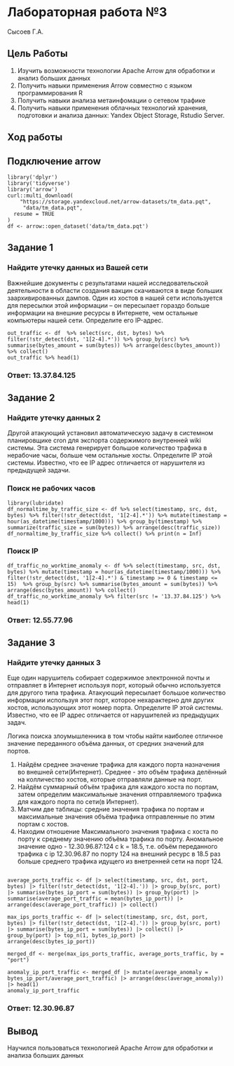 Лабораторная работа №3
======================
Сысоев Г.А.

## Цель Работы

1.  Изучить возможности технологии Apache Arrow для обработки и анализ больших данных
2.  Получить навыки применения Arrow совместно с языком программирования R
3.  Получить навыки анализа метаинфомации о сетевом трафике
4.  Получить навыки применения облачных технологий хранения, подготовки и анализа данных: Yandex Object Storage, Rstudio Server.

## Ход работы

## Подключение arrow

```{r}
library('dplyr')
library('tidyverse')
library('arrow')
curl::multi_download(
    "https://storage.yandexcloud.net/arrow-datasets/tm_data.pqt",
     "data/tm_data.pqt",
  resume = TRUE
)
df <- arrow::open_dataset('data/tm_data.pqt')
```

## Задание 1

### Найдите утечку данных из Вашей сети

Важнейшие документы с результатами нашей исследовательской деятельности в
области создания вакцин скачиваются в виде больших заархивированных дампов.
Один из хостов в нашей сети используется для пересылки этой информации – он
пересылает гораздо больше информации на внешние ресурсы в Интернете, чем
остальные компьютеры нашей сети. Определите его IP-адрес.

```{r}
out_traffic <- df  %>% select(src, dst, bytes) %>% filter(!str_detect(dst, '1[2-4].*')) %>% group_by(src) %>% summarise(bytes_amount = sum(bytes)) %>% arrange(desc(bytes_amount)) %>% collect()
out_traffic %>% head(1)
```
### Ответ: 13.37.84.125

## Задание 2

### Найдите утечку данных 2

Другой атакующий установил автоматическую задачу в системном планировщике
cron для экспорта содержимого внутренней wiki системы. Эта система генерирует
большое количество трафика в нерабочие часы, больше чем остальные хосты.
Определите IP этой системы. Известно, что ее IP адрес отличается от нарушителя из
предыдущей задачи.

### Поиск не рабочих часов

```{r}
library(lubridate)
df_normaltime_by_traffic_size <- df %>% select(timestamp, src, dst, bytes) %>% filter(!str_detect(dst, '1[2-4].*')) %>% mutate(timestamp = hour(as_datetime(timestamp/1000))) %>% group_by(timestamp) %>% summarize(traffic_size = sum(bytes)) %>% arrange(desc(traffic_size))
df_normaltime_by_traffic_size %>% collect() %>% print(n = Inf)
```
### Поиск IP

```{R}
df_traffic_no_worktime_anomaly <- df %>% select(timestamp, src, dst, bytes) %>% mutate(timestamp = hour(as_datetime(timestamp/1000))) %>% filter(!str_detect(dst, '1[2-4].*') & timestamp >= 0 & timestamp <= 15)  %>% group_by(src) %>% summarise(bytes_amount = sum(bytes)) %>% arrange(desc(bytes_amount)) %>% collect()
df_traffic_no_worktime_anomaly %>% filter(src != '13.37.84.125') %>% head(1)
```

### Ответ: 12.55.77.96

## Задание 3

### Найдите утечку данных 3
Еще один нарушитель собирает содержимое электронной почты и отправляет в
Интернет используя порт, который обычно используется для другого типа трафика.
Атакующий пересылает большое количество информации используя этот порт,
которое нехарактерно для других хостов, использующих этот номер порта.
Определите IP этой системы. Известно, что ее IP адрес отличается от нарушителей
из предыдущих задач.

Логика поиска злоумышленника в том чтобы найти наиболее отличное значение переданного объёма данных, от средних значений для портов. 
1) Найдём среднее значение трафика для каждого порта назначения во внешней сети(Интернет). Среднее - это объём трафика делённый на колличество хостов, которые отправляли данные на порт. 
2) Найдём суммарный объём трафика для каждого хоста по портам, затем определим максимальные значения отправляемого трафика для каждого порта по сети(в Интернет).
3) Матчим две таблицы: средние значения трафика по портам и максимальные значения объёма трафика отправленные по этим портам с хостов.
4) Находим отношение Максимального значения трафика с хоста по порту к среднему значению объёма трафика по порту. Аномальное значение одно - 12.30.96.87:124 c k = 18.5, т.е. объём переданного трафика с ip 12.30.96.87 по порту 124 на внешний ресурс в 18.5 раз больше среднего трафика идущего из внетренней сети на порт 124.
```{r}

average_ports_traffic <- df |> select(timestamp, src, dst, port, bytes) |> filter(!str_detect(dst, '1[2-4].')) |> group_by(src, port) |> summarise(bytes_ip_port = sum(bytes)) |> group_by(port) |> summarise(average_port_traffic = mean(bytes_ip_port)) |> arrange(desc(average_port_traffic)) |> collect()

max_ips_ports_traffic <- df |> select(timestamp, src, dst, port, bytes) |> filter(!str_detect(dst, '1[2-4].')) |> group_by(src, port) |> summarise(bytes_ip_port = sum(bytes)) |> collect() |> group_by(port) |> top_n(1, bytes_ip_port) |> arrange(desc(bytes_ip_port))

merged_df <- merge(max_ips_ports_traffic, average_ports_traffic, by = "port")

anomaly_ip_port_traffic <- merged_df |> mutate(average_anomaly = bytes_ip_port/average_port_traffic) |> arrange(desc(average_anomaly)) |> head(1)
anomaly_ip_port_traffic
```
### Ответ: 12.30.96.87

## Вывод

Научился пользоваться технологией Apache Arrow для обработки и анализа больших данных
